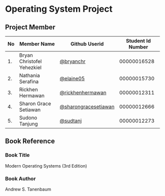 # Operating System Project

## Project Member
| No | Member Name | Github Userid | Student Id Number |
| ------ | ------ | ------ | ------ |
| 1. | Bryan Christofel Yehezkiel | <a title="@bryanchr" href="https://github.com/bryanchr">@bryanchr</a> | 00000016528 | 
| 2. | Nathania Serafina | <a title="@elaine05" href="https://github.com/elaine05">@elaine05</a> |   00000015730 |
| 3. | Rickhen Hermawan | <a title="@rickhenhermawan" href="https://github.com/rickhenhermawan">@rickhenhermawan</a> |           00000012311 |
| 4. | Sharon Grace Setiawan |<a title="@sharongracesetiawan" href="https://github.com/sharongracesetiawan">@sharongracesetiawan</a>  | 00000012666 |
| 5. | Sudono Tanjung | <a title="@sudtanj" href="https://github.com/sudtanj">@sudtanj</a> |              				 00000012273 |

## Book Reference
### Book Title   
Modern Operating Systems (3rd Edition) <br>
### Book Author 
Andrew S. Tanenbaum
